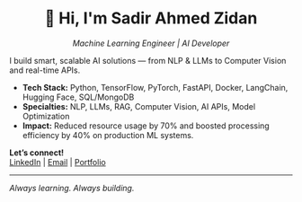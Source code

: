 <div align="center">
  
# 👋 Hi, I'm Sadir Ahmed Zidan
*Machine Learning Engineer | AI Developer*
</div>

I build smart, scalable AI solutions — from NLP & LLMs to Computer Vision and real-time APIs.

-  **Tech Stack:** Python, TensorFlow, PyTorch, FastAPI, Docker, LangChain, Hugging Face, SQL/MongoDB  
-  **Specialties:** NLP, LLMs, RAG, Computer Vision, AI APIs, Model Optimization
-  **Impact:** Reduced resource usage by 70% and boosted processing efficiency by 40% on production ML systems.

**Let’s connect!**  
[LinkedIn](https://www.linkedin.com/in/sadir-ahmed-zidan/) | [Email](mailto:sazidan559@gmail.com) | [Portfolio](https://ahmedzidan.netlify.app/)

---

*Always learning. Always building.*
